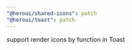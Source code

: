 ```yaml
---
"@heroui/shared-icons": patch
"@heroui/toast": patch
---
```


support render icons by function in Toast
